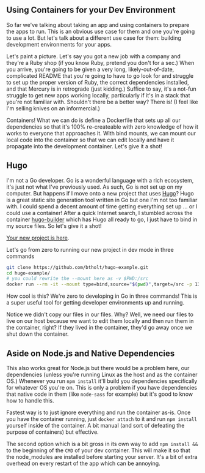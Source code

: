 ## Using Containers for your Dev Environment

So far we've talking about taking an app and using containers to prepare the apps to run. This is an obvious use case for them and one you're going to use a lot. But let's talk about a different use case for them: building development environments for your apps.

Let's paint a picture. Let's say you got a new job with a company and they're a Ruby shop (if you know Ruby, pretend you don't for a sec.) When you arrive, you're going to be given a very long, likely-out-of-date, complicated README that you're going to have to go look for and struggle to set up the proper version of Ruby, the correct dependencies installed, and that Mercury is in retrograde (just kidding.) Suffice to say, it's a not-fun struggle to get new apps working locally, particularly if it's in a stack that you're not familiar with. Shouldn't there be a better way? There is! (I feel like I'm selling knives on an informercial.)

Containers! What we can do is define a Dockerfile that sets up all our dependencies so that it's 100% re-createable with zero knowledge of how it works to everyone that approaches it. With bind mounts, we can mount our local code into the container so that we can edit locally and have it propagate into the development container. Let's give it a shot!

## Hugo

I'm not a Go developer. Go is a wonderful language with a rich ecosystem, it's just not what I've previously used. As such, Go is not set up on my computer. But happens if I move onto a new project that uses [Hugo][hugo]? Hugo is a great static site generation tool written in Go but one I'm not too familiar with. I could spend a decent amount of time getting everything set up … or I could use a container! After a quick Internet search, I stumbled across the container [hugo-builder][hugo-builder] which has Hugo all ready to go, I just have to bind in my source files. So let's give it a shot!

[Your new project is here][hugo-project].

Let's go from zero to running our new project in dev mode in three commands

```bash
git clone https://github.com/btholt/hugo-example.git
cd hugo-example/
# you could rewrite the --mount here as -v $PWD:/src
docker run --rm -it --mount type=bind,source="$(pwd)",target=/src -p 1313:1313 -u hugo jguyomard/hugo-builder:0.55 hugo server -w --bind=0.0.0.0
```

How cool is this? We're zero to developing in Go in three commands! This is a super useful tool for getting developer environments up and running.

Notice we didn't copy our files in our files. Why? Well, we need our files to live on our host because we want to edit them locally and then run them in the container, right? If they lived in the container, they'd go away once we shut down the container.

## Aside on Node.js and Native Dependencies

This also works great for Node.js but there would be a problem here, our dependencies (unless you're running Linux as the host and as the container OS.) Whenever you run `npm install` it'll build you dependencies specifically for whatever OS you're on. This is only a problem if you have dependencies that native code in them (like `node-sass` for example) but it's good to know how to handle this.

Fastest way is to just ignore everything and run the container as-is. Once you have the container running, just `docker attach` to it and run `npm install` yourself inside of the container. A bit manual (and sort of defeating the purpose of containers) but effective.

The second option which is a bit gross in its own way to add `npm install &&` to the beginning of the `CMD` of your dev container. This will make it so that the node_modules are installed before starting your server. It's a bit of extra overhead on every restart of the app which can be annoying.

[hugo-project]: https://github.com/btholt/hugo-example
[hugo]: https://gohugo.io/
[hugo-builder]: https://hub.docker.com/r/jguyomard/hugo-builder/
